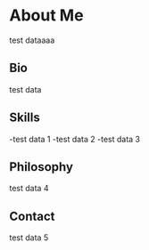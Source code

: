 # About Me

test dataaaa

## Bio

test data

## Skills

-test data 1
-test data 2
-test data 3

## Philosophy

test data 4

## Contact

test data 5

